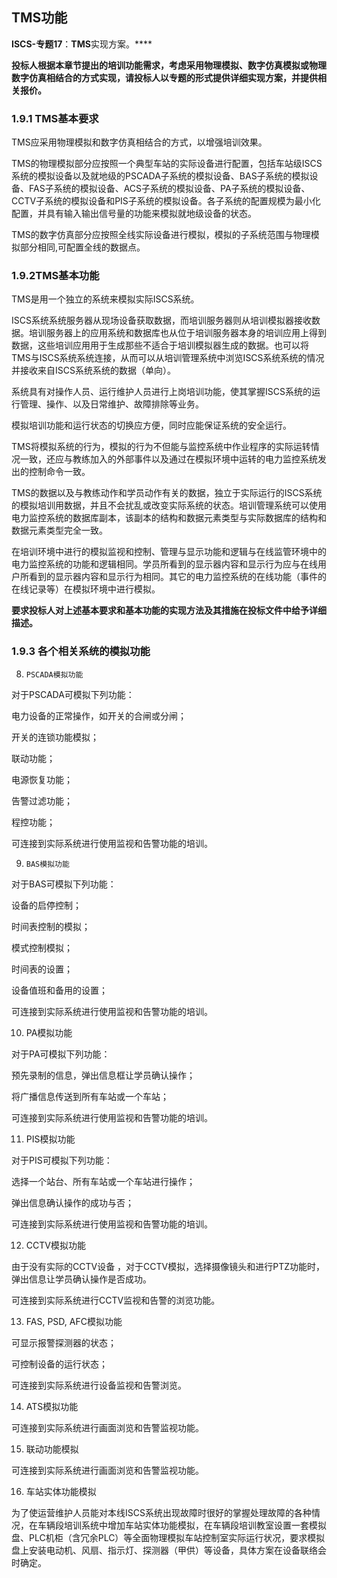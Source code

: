 ## TMS功能

**ISCS-**专题**17**：**TMS**实现方案。****

**投标人根据本章节提出的培训功能需求，考虑采用物理模拟、数字仿真模拟或物理数字仿真相结合的方式实现，请投标人以专题的形式提供详细实现方案，并提供相关报价。**

### 1.9.1 TMS基本要求

TMS应采用物理模拟和数字仿真相结合的方式，以增强培训效果。

TMS的物理模拟部分应按照一个典型车站的实际设备进行配置，包括车站级ISCS系统的模拟设备以及就地级的PSCADA子系统的模拟设备、BAS子系统的模拟设备、FAS子系统的模拟设备、ACS子系统的模拟设备、PA子系统的模拟设备、CCTV子系统的模拟设备和PIS子系统的模拟设备。各子系统的配置规模为最小化配置，并具有输入输出信号量的功能来模拟就地级设备的状态。

TMS的数字仿真部分应按照全线实际设备进行模拟，模拟的子系统范围与物理模拟部分相同,可配置全线的数据点。

### 1.9.2TMS基本功能

TMS是用一个独立的系统来模拟实际ISCS系统。

ISCS系统系统服务器从现场设备获取数据，而培训服务器则从培训模拟器接收数据。培训服务器上的应用系统和数据库也从位于培训服务器本身的培训应用上得到数据，这些培训应用用于生成那些不适合于培训模拟器生成的数据。也可以将TMS与ISCS系统系统连接，从而可以从培训管理系统中浏览ISCS系统系统的情况并接收来自ISCS系统系统的数据（单向）。

系统具有对操作人员、运行维护人员进行上岗培训功能，使其掌握ISCS系统的运行管理、操作、以及日常维护、故障排除等业务。

模拟培训功能和运行状态的切换应方便，同时应能保证系统的安全运行。

TMS将模拟系统的行为，模拟的行为不但能与监控系统中作业程序的实际运转情况一致，还应与教练加入的外部事件以及通过在模拟环境中运转的电力监控系统发出的控制命令一致。

TMS的数据以及与教练动作和学员动作有关的数据，独立于实际运行的ISCS系统的模拟培训用数据，并且不会扰乱或改变实际系统的状态。培训管理系统可以使用电力监控系统的数据库副本，该副本的结构和数据元素类型与实际数据库的结构和数据元素类型完全一致。

在培训环境中进行的模拟监视和控制、管理与显示功能和逻辑与在线监管环境中的电力监控系统的功能和逻辑相同。学员所看到的显示器内容和显示行为应与在线用户所看到的显示器内容和显示行为相同。其它的电力监控系统的在线功能（事件的在线记录等）在模拟环境中进行模拟。

**要求投标人对上述基本要求和基本功能的实现方法及其措施在投标文件中给予详细描述。**

### 1.9.3 各个相关系统的模拟功能

8)     PSCADA模拟功能

对于PSCADA可模拟下列功能：

电力设备的正常操作，如开关的合闸或分闸；

开关的连锁功能模拟；

联动功能；

电源恢复功能；

告警过滤功能；

程控功能；

可连接到实际系统进行使用监视和告警功能的培训。

9)     BAS模拟功能

对于BAS可模拟下列功能：

设备的启停控制；

时间表控制的模拟；

模式控制模拟；

时间表的设置；

设备值班和备用的设置；

可连接到实际系统进行使用监视和告警功能的培训。

10)  PA模拟功能

对于PA可模拟下列功能：

预先录制的信息，弹出信息框让学员确认操作；

将广播信息传送到所有车站或一个车站；

可连接到实际系统进行使用监视和告警功能的培训。

11)  PIS模拟功能

对于PIS可模拟下列功能：

选择一个站台、所有车站或一个车站进行操作；

弹出信息确认操作的成功与否；

可连接到实际系统进行使用监视和告警功能的培训。

12)  CCTV模拟功能

由于没有实际的CCTV设备 ，对于CCTV模拟，选择摄像镜头和进行PTZ功能时，弹出信息让学员确认操作是否成功。

可连接到实际系统进行CCTV监视和告警的浏览功能。

13)  FAS, PSD, AFC模拟功能

可显示报警探测器的状态；

可控制设备的运行状态；

可连接到实际系统进行设备监视和告警浏览。

14)  ATS模拟功能

可连接到实际系统进行画面浏览和告警监视功能。

15)  联动功能模拟

可连接到实际系统进行画面浏览和告警监视功能。

16)  车站实体功能模拟

为了使运营维护人员能对本线ISCS系统出现故障时很好的掌握处理故障的各种情况，在车辆段培训系统中增加车站实体功能模拟，在车辆段培训教室设置一套模拟盘、PLC机柜（含冗余PLC）等全面物理模拟车站控制室实际运行状况，要求模拟盘上安装电动机、风扇、指示灯、探测器（甲供）等设备，具体方案在设备联络会时确定。